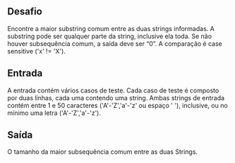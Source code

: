 ## Desafio

Encontre a maior substring comum entre as duas strings informadas. A
substring pode ser qualquer parte da string, inclusive ela toda. Se não houver
subsequência comum, a saída deve ser “0”. A comparação é case sensitive
('x' != 'X').

## Entrada

A entrada contém vários casos de teste. Cada caso de teste é composto por duas
linhas, cada uma contendo uma string. Ambas strings de entrada contém entre 1
e 50 caracteres ('A'-'Z','a'-'z' ou espaço ' '), inclusive, ou no mínimo uma
letra ('A'-'Z','a'-'z').

## Saída

O tamanho da maior subsequência comum entre as duas Strings. 